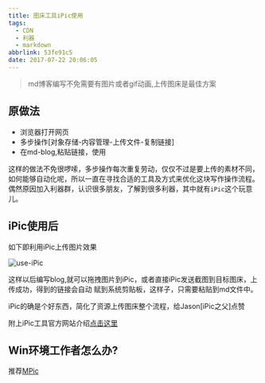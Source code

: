 ```yaml
---
title: 图床工具iPic使用
tags:
  - CDN
  - 利器
  - markdown
abbrlink: 53fe91c5
date: 2017-07-22 20:06:05
---
```

> md博客编写不免需要有图片或者gif动画,上传图床是最佳方案

## 原做法
+ 浏览器打开网页
+ 多步操作[对象存储-内容管理-上传文件-复制链接]
+ 在md-blog,粘贴链接，使用

这样的做法不免很啰嗦，多步操作每次重复劳动，仅仅不过是要上传的素材不同，如何能够自动化呢，所以一直在寻找合适的工具及方式来优化这块写作操作流程。
偶然原因加入利器群，认识很多朋友，了解到很多利器，其中就有`iPic`这个玩意儿。

## iPic使用后
如下即利用iPic上传图片效果

![use-iPic](https://static.1991421.cn/blog/2017-07-22-121516.jpg)

这样以后编写blog,就可以拖拽图片到iPic，或者直接iPic发送截图到目标图床，上传成功，得到的链接会自动
赋到系统剪贴板，这样子，只需要粘贴到md文件中。

iPic的确是个好东西，简化了资源上传图床整个流程，给Jason[iPic之父]点赞

附上iPic工具官方网站介绍[点击这里](https://toolinbox.net/iPic/)

## Win环境工作者怎么办?
推荐[MPic](http://mpic.lzhaofu.cn/)
